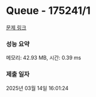 # Queue - 175241/1 

[문제 링크](https://level.goorm.io/exam/175241/queue/quiz/1) 

### 성능 요약

메모리: 42.93 MB, 시간: 0.39 ms

### 제출 일자

2025년 03월 14일 16:01:24

